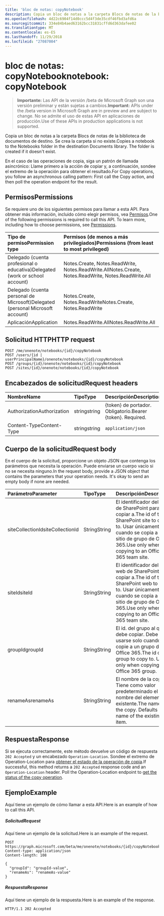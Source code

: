 ```yaml
---
title: 'bloc de notas: copyNotebook'
description: Copia un bloc de notas a la carpeta Blocs de notas de la biblioteca de documentos de destino. Se crea la carpeta si no existe.
ms.openlocfilehash: 4d22c6904f14d0ccc5d4f3de35cdf46fbd3afd6a
ms.sourcegitcommit: 334e84b4aed63162bcc31831cffd6d363dafee02
ms.translationtype: MT
ms.contentlocale: es-ES
ms.lasthandoff: 11/29/2018
ms.locfileid: "27087004"
---
```

# <a name="notebook-copynotebook"></a><span data-ttu-id="64c81-104">bloc de notas: copyNotebook</span><span class="sxs-lookup"><span data-stu-id="64c81-104">notebook: copyNotebook</span></span>

> <span data-ttu-id="64c81-105">**Importante:** Las API de la versión /beta de Microsoft Graph son una versión preliminar y están sujetas a cambios.</span><span class="sxs-lookup"><span data-stu-id="64c81-105">**Important:** APIs under the /beta version in Microsoft Graph are in preview and are subject to change.</span></span> <span data-ttu-id="64c81-106">No se admite el uso de estas API en aplicaciones de producción.</span><span class="sxs-lookup"><span data-stu-id="64c81-106">Use of these APIs in production applications is not supported.</span></span>

<span data-ttu-id="64c81-p103">Copia un bloc de notas a la carpeta Blocs de notas de la biblioteca de documentos de destino. Se crea la carpeta si no existe.</span><span class="sxs-lookup"><span data-stu-id="64c81-p103">Copies a notebook to the Notebooks folder in the destination Documents library. The folder is created if it doesn't exist.</span></span>

<span data-ttu-id="64c81-109">En el caso de las operaciones de copia, siga un patrón de llamada asincrónico:  Llame primero a la acción de copiar y, a continuación, sondee el extremo de la operación para obtener el resultado.</span><span class="sxs-lookup"><span data-stu-id="64c81-109">For Copy operations, you follow an asynchronous calling pattern:  First call the Copy action, and then poll the operation endpoint for the result.</span></span>

## <a name="permissions"></a><span data-ttu-id="64c81-110">Permisos</span><span class="sxs-lookup"><span data-stu-id="64c81-110">Permissions</span></span>
<span data-ttu-id="64c81-p104">Se requiere uno de los siguientes permisos para llamar a esta API. Para obtener más información, incluido cómo elegir permisos, vea [Permisos](/graph/permissions-reference).</span><span class="sxs-lookup"><span data-stu-id="64c81-p104">One of the following permissions is required to call this API. To learn more, including how to choose permissions, see [Permissions](/graph/permissions-reference).</span></span>

|<span data-ttu-id="64c81-113">Tipo de permiso</span><span class="sxs-lookup"><span data-stu-id="64c81-113">Permission type</span></span>      | <span data-ttu-id="64c81-114">Permisos (de menos a más privilegiados)</span><span class="sxs-lookup"><span data-stu-id="64c81-114">Permissions (from least to most privileged)</span></span>              |
|:--------------------|:---------------------------------------------------------|
|<span data-ttu-id="64c81-115">Delegado (cuenta profesional o educativa)</span><span class="sxs-lookup"><span data-stu-id="64c81-115">Delegated (work or school account)</span></span> | <span data-ttu-id="64c81-116">Notes.Create, Notes.ReadWrite, Notes.ReadWrite.All</span><span class="sxs-lookup"><span data-stu-id="64c81-116">Notes.Create, Notes.ReadWrite, Notes.ReadWrite.All</span></span>    |
|<span data-ttu-id="64c81-117">Delegado (cuenta personal de Microsoft)</span><span class="sxs-lookup"><span data-stu-id="64c81-117">Delegated (personal Microsoft account)</span></span> | <span data-ttu-id="64c81-118">Notes.Create, Notes.ReadWrite</span><span class="sxs-lookup"><span data-stu-id="64c81-118">Notes.Create, Notes.ReadWrite</span></span>    |
|<span data-ttu-id="64c81-119">Aplicación</span><span class="sxs-lookup"><span data-stu-id="64c81-119">Application</span></span> | <span data-ttu-id="64c81-120">Notes.ReadWrite.All</span><span class="sxs-lookup"><span data-stu-id="64c81-120">Notes.ReadWrite.All</span></span> |

## <a name="http-request"></a><span data-ttu-id="64c81-121">Solicitud HTTP</span><span class="sxs-lookup"><span data-stu-id="64c81-121">HTTP request</span></span>
<!-- { "blockType": "ignored" } -->
```http
POST /me/onenote/notebooks/{id}/copyNotebook
POST /users/{id | userPrincipalName}/onenote/notebooks/{id}/copyNotebook
POST /groups/{id}/onenote/notebooks/{id}/copyNotebook
POST /sites/{id}/onenote/notebooks/{id}/copyNotebook
```
## <a name="request-headers"></a><span data-ttu-id="64c81-122">Encabezados de solicitud</span><span class="sxs-lookup"><span data-stu-id="64c81-122">Request headers</span></span>
| <span data-ttu-id="64c81-123">Nombre</span><span class="sxs-lookup"><span data-stu-id="64c81-123">Name</span></span>       | <span data-ttu-id="64c81-124">Tipo</span><span class="sxs-lookup"><span data-stu-id="64c81-124">Type</span></span> | <span data-ttu-id="64c81-125">Descripción</span><span class="sxs-lookup"><span data-stu-id="64c81-125">Description</span></span>|
|:---------------|:--------|:----------|
| <span data-ttu-id="64c81-126">Authorization</span><span class="sxs-lookup"><span data-stu-id="64c81-126">Authorization</span></span>  | <span data-ttu-id="64c81-127">string</span><span class="sxs-lookup"><span data-stu-id="64c81-127">string</span></span>  | <span data-ttu-id="64c81-p105">{token} de portador. Obligatorio.</span><span class="sxs-lookup"><span data-stu-id="64c81-p105">Bearer {token}. Required.</span></span> |
| <span data-ttu-id="64c81-130">Content-Type</span><span class="sxs-lookup"><span data-stu-id="64c81-130">Content-Type</span></span> | <span data-ttu-id="64c81-131">string</span><span class="sxs-lookup"><span data-stu-id="64c81-131">string</span></span> | `application/json` |

## <a name="request-body"></a><span data-ttu-id="64c81-132">Cuerpo de la solicitud</span><span class="sxs-lookup"><span data-stu-id="64c81-132">Request body</span></span>
<span data-ttu-id="64c81-p106">En el cuerpo de la solicitud, proporcione un objeto JSON que contenga los parámetros que necesita la operación. Puede enviarse un cuerpo vacío si no se necesita ninguno.</span><span class="sxs-lookup"><span data-stu-id="64c81-p106">In the request body, provide a JSON object that contains the parameters that your operation needs. It's okay to send an empty body if none are needed.</span></span>

| <span data-ttu-id="64c81-135">Parámetro</span><span class="sxs-lookup"><span data-stu-id="64c81-135">Parameter</span></span>    | <span data-ttu-id="64c81-136">Tipo</span><span class="sxs-lookup"><span data-stu-id="64c81-136">Type</span></span>   |<span data-ttu-id="64c81-137">Descripción</span><span class="sxs-lookup"><span data-stu-id="64c81-137">Description</span></span>|
|:---------------|:--------|:----------|
|<span data-ttu-id="64c81-138">siteCollectionId</span><span class="sxs-lookup"><span data-stu-id="64c81-138">siteCollectionId</span></span>|<span data-ttu-id="64c81-139">String</span><span class="sxs-lookup"><span data-stu-id="64c81-139">String</span></span>|<span data-ttu-id="64c81-140">El identificador del sitio de SharePoint para copiar a.</span><span class="sxs-lookup"><span data-stu-id="64c81-140">The id of the SharePoint site to copy to.</span></span> <span data-ttu-id="64c81-141">Usar únicamente cuando se copia a un sitio de grupo de Office 365.</span><span class="sxs-lookup"><span data-stu-id="64c81-141">Use only when copying to an Office 365 team site.</span></span>|
|<span data-ttu-id="64c81-142">siteId</span><span class="sxs-lookup"><span data-stu-id="64c81-142">siteId</span></span>|<span data-ttu-id="64c81-143">String</span><span class="sxs-lookup"><span data-stu-id="64c81-143">String</span></span>|<span data-ttu-id="64c81-144">El identificador del sitio web de SharePoint para copiar a.</span><span class="sxs-lookup"><span data-stu-id="64c81-144">The id of the SharePoint web to copy to.</span></span> <span data-ttu-id="64c81-145">Usar únicamente cuando se copia a un sitio de grupo de Office 365.</span><span class="sxs-lookup"><span data-stu-id="64c81-145">Use only when copying to an Office 365 team site.</span></span>|
|<span data-ttu-id="64c81-146">groupId</span><span class="sxs-lookup"><span data-stu-id="64c81-146">groupId</span></span>|<span data-ttu-id="64c81-147">String</span><span class="sxs-lookup"><span data-stu-id="64c81-147">String</span></span>|<span data-ttu-id="64c81-p109">El id. del grupo al que se debe copiar. Debe usarse solo cuando copie a un grupo de Office 365.</span><span class="sxs-lookup"><span data-stu-id="64c81-p109">The id of the group to copy to. Use only when copying to an Office 365 group.</span></span>|
|<span data-ttu-id="64c81-150">renameAs</span><span class="sxs-lookup"><span data-stu-id="64c81-150">renameAs</span></span>|<span data-ttu-id="64c81-151">String</span><span class="sxs-lookup"><span data-stu-id="64c81-151">String</span></span>|<span data-ttu-id="64c81-p110">El nombre de la copia. Tiene como valor predeterminado el nombre del elemento existente.</span><span class="sxs-lookup"><span data-stu-id="64c81-p110">The name of the copy. Defaults to the name of the existing item.</span></span> |

## <a name="response"></a><span data-ttu-id="64c81-154">Respuesta</span><span class="sxs-lookup"><span data-stu-id="64c81-154">Response</span></span>

<span data-ttu-id="64c81-p111">Si se ejecuta correctamente, este método devuelve un código de respuesta `202 Accepted` y un encabezado `Operation-Location`. Sondee el extremo de Operation-Location para [obtener el estado de la operación de copia](onenoteoperation-get.md).</span><span class="sxs-lookup"><span data-stu-id="64c81-p111">If successful, this method returns a `202 Accepted` response code and an `Operation-Location` header. Poll the Operation-Location endpoint to [get the status of the copy operation](onenoteoperation-get.md).</span></span>

## <a name="example"></a><span data-ttu-id="64c81-157">Ejemplo</span><span class="sxs-lookup"><span data-stu-id="64c81-157">Example</span></span>
<span data-ttu-id="64c81-158">Aquí tiene un ejemplo de cómo llamar a esta API.</span><span class="sxs-lookup"><span data-stu-id="64c81-158">Here is an example of how to call this API.</span></span>
##### <a name="request"></a><span data-ttu-id="64c81-159">Solicitud</span><span class="sxs-lookup"><span data-stu-id="64c81-159">Request</span></span>
<span data-ttu-id="64c81-160">Aquí tiene un ejemplo de la solicitud.</span><span class="sxs-lookup"><span data-stu-id="64c81-160">Here is an example of the request.</span></span>
<!-- {
  "blockType": "request",
  "name": "notebook_copynotebook"
}-->
```http
POST https://graph.microsoft.com/beta/me/onenote/notebooks/{id}/copyNotebook
Content-type: application/json
Content-length: 108

{
  "groupId": "groupId-value",
  "renameAs": "renameAs-value"
}
```

##### <a name="response"></a><span data-ttu-id="64c81-161">Respuesta</span><span class="sxs-lookup"><span data-stu-id="64c81-161">Response</span></span>
<span data-ttu-id="64c81-162">Aquí tiene un ejemplo de la respuesta.</span><span class="sxs-lookup"><span data-stu-id="64c81-162">Here is an example of the response.</span></span>
<!-- {
  "blockType": "response",
  "truncated": true,
  "@odata.type": "microsoft.graph.onenoteOperation"
} -->
```http
HTTP/1.1 202 Accepted
```

<!-- uuid: 8fcb5dbc-d5aa-4681-8e31-b001d5168d79
2015-10-25 14:57:30 UTC -->
<!-- {
  "type": "#page.annotation",
  "description": "notebook: copyNotebook",
  "keywords": "",
  "section": "documentation",
  "tocPath": ""
}-->
